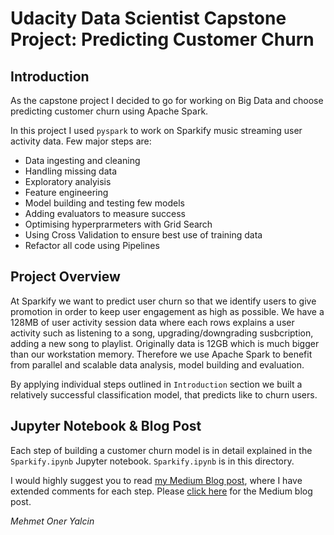 # Udacity Data Scientist Capstone Project: Predicting Customer Churn

## Introduction
As the capstone project I decided to go for working on Big Data and choose predicting customer churn using Apache Spark.

In this project I used `pyspark` to work on Sparkify music streaming user activity data. Few major steps are:
 - Data ingesting and cleaning
 - Handling missing data
 - Exploratory analyisis
 - Feature engineering
 - Model building and testing few models
 - Adding evaluators to measure success
 - Optimising hyperprarmeters with Grid Search
 - Using Cross Validation to ensure best use of training data
 - Refactor all code using Pipelines

## Project Overview
At Sparkify we want to predict user churn so that we identify users to give promotion in order to keep user engagement as high as possible. We have a 128MB of user activity session data where each rows explains a user activity such as listening to a song, upgrading/downgrading susbcription, adding a new song to playlist. Originally data is 12GB which is much bigger than our workstation memory. Therefore we use Apache Spark to benefit from parallel and scalable data analysis, model building and evaluation.

By applying individual steps outlined in `Introduction` section we built a relatively successful classification model, that predicts like to churn users.

## Jupyter Notebook & Blog Post

Each step of building a customer churn model is in detail explained in the `Sparkify.ipynb` Jupyter notebook. `Sparkify.ipynb` is in this directory.

I would highly suggest you to read [my Medium Blog post](https://medium.com/@oneryalcin/finding-needle-in-haystack-with-apache-spark-eb4c846f998d), where I have extended comments for each step. Please [click here](https://medium.com/@oneryalcin/finding-needle-in-haystack-with-apache-spark-eb4c846f998d) for the Medium blog post.

*Mehmet Oner Yalcin*
